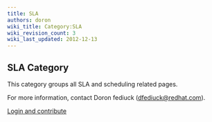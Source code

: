 ```yaml
---
title: SLA
authors: doron
wiki_title: Category:SLA
wiki_revision_count: 3
wiki_last_updated: 2012-12-13
---
```


## SLA Category

This category groups all SLA and scheduling related pages.

For more information, contact Doron fediuck (dfediuck@redhat.com).

[Login and contribute](Special:UserLogin)
